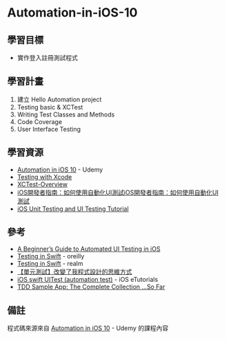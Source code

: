 # Automation-in-iOS-10

## 學習目標
* 實作登入註冊測試程式

## 學習計畫
1. 建立 Hello Automation project
2. Testing basic & XCTest
3. Writing Test Classes and Methods
4. Code Coverage
5. User Interface Testing

## 學習資源
* [Automation in iOS 10](https://www.udemy.com/automation-ios-10/learn/v4/content) - Udemy
* [Testing with Xcode](https://developer.apple.com/library/content/documentation/DeveloperTools/Conceptual/testing_with_xcode/chapters/01-introduction.html#//apple_ref/doc/uid/TP40014132-CH1-SW1)
* [XCTest-Overview](https://developer.apple.com/reference/xctest)
* [iOS開發者指南：如何使用自動化UI測試iOS開發者指南：如何使用自動化UI測試](http://www.appcoda.com.tw/automated-ui-test/)
* [iOS Unit Testing and UI Testing Tutorial](https://www.raywenderlich.com/150073/ios-unit-testing-and-ui-testing-tutorial)

## 參考
* [A Beginner’s Guide to Automated UI Testing in iOS](https://www.appcoda.com/automated-ui-test/)
* [Testing in Swift](https://www.oreilly.com/learning/testing-in-swift) - oreilly
* [Testing in Swift](https://realm.io/news/testing-in-swift/) - realm
* [【單元測試】改變了我程式設計的思維方式](http://www.codedata.com.tw/java/unit-test-the-way-changes-my-programming)
* [iOS swift UITest (automation test)](https://www.youtube.com/watch?v=mAOcUMNqwe0) - iOS eTutorials
* [TDD Sample App: The Complete Collection …So Far](https://www.youtube.com/watch?v=mAOcUMNqwe0)

## 備註
程式碼來源來自 [Automation in iOS 10](https://www.udemy.com/automation-ios-10/learn/v4/content) - Udemy 的課程內容
